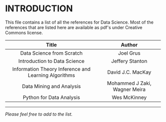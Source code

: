 # INTRODUCTION

This file contains a list of all the references for Data Science. Most of the references that are listed here are available as pdf's under Creative Commons license.

| Title        | Author         |
| :----------: |:--------------:|
| Data Science from Scratch | Joel Grus |
| Introduction to Data Science | Jeffery Stanton |
| Information Theory Inference and Learning Algorithms | David J.C. MacKay |
| Data Mining and Analysis | Mohammed J Zaki, Wagner Meira |
| Python for Data Analysis | Wes McKinney |

----------------------------------------------------------------------------
_Please feel free to add to the list._
